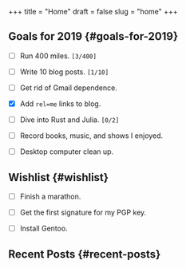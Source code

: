 +++
title = "Home"
draft = false
slug = "home"
+++

## Goals for 2019 {#goals-for-2019}

-   [ ] Run 400 miles. <code>[3/400]</code>
-   [ ] Write 10 blog posts. <code>[1/10]</code>
-   [ ] Get rid of Gmail dependence.
-   [X] Add `rel=me` links to blog.
-   [ ] Dive into Rust and Julia. <code>[0/2]</code>
-   [ ] Record books, music, and shows I enjoyed.
-   [ ] Desktop computer clean up.


## Wishlist {#wishlist}

-   [ ] Finish a marathon.
-   [ ] Get the first signature for my PGP key.
-   [ ] Install Gentoo.


## Recent Posts {#recent-posts}

